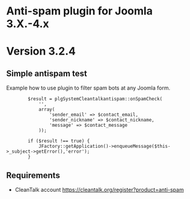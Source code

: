 Anti-spam plugin for Joomla 3.X.-4.x
============
Version 3.2.4
=======

## Simple antispam test

Example how to use plugin to filter spam bots at any Joomla form.


            $result = plgSystemCleantalkantispam::onSpamCheck(
                '',
                array(
                    'sender_email' => $contact_email, 
                    'sender_nickname' => $contact_nickname, 
                    'message' => $contact_message
                ));

            if ($result !== true) {
                JFactory::getApplication()->enqueueMessage($this->_subject->getError(),'error');
            }

## Requirements

* CleanTalk account https://cleantalk.org/register?product=anti-spam